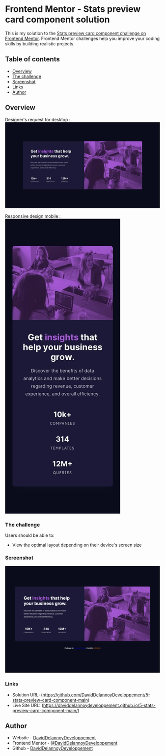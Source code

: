# Frontend Mentor - Stats preview card component solution

This is my solution to the [Stats preview card component challenge on Frontend Mentor](https://www.frontendmentor.io/challenges/stats-preview-card-component-8JqbgoU62). Frontend Mentor challenges help you improve your coding skills by building realistic projects.

## Table of contents

- [Overview](#overview)
- [The challenge](#the-challenge)
- [Screenshot](#screenshot)
- [Links](#links)
- [Author](#author)

## Overview

Designer's request for desktop :
![](./design/desktop-design.jpg)

Responsive design mobile :
![](./design/mobile-design.jpg)

### The challenge

Users should be able to:

- View the optimal layout depending on their device's screen size

### Screenshot

![](./design/screenshot-5.png)

### Links

- Solution URL: (https://github.com/DavidDelannoyDeveloppement/5-stats-preview-card-component-main)
- Live Site URL: (https://daviddelannoydeveloppement.github.io/5-stats-preview-card-component-main/)

## Author

- Website - [DavidDelannoyDeveloppement](https://daviddelannoydeveloppement.github.io/DDD/index.html)
- Frontend Mentor - [@DavidDelannoyDeveloppement](https://www.frontendmentor.io/profile/DavidDelannoyDeveloppement)
- Github - [DavidDelannoyDeveloppement](https://github.com/DavidDelannoyDeveloppement)
